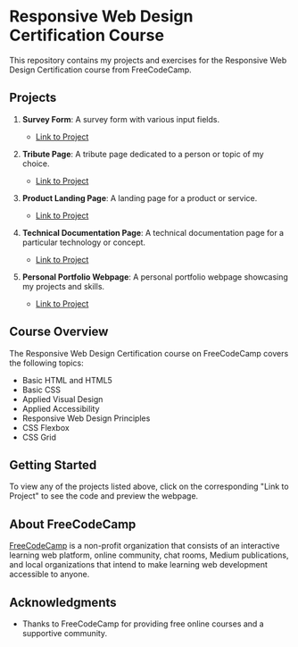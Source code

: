 # Responsive Web Design Certification Course

This repository contains my projects and exercises for the Responsive Web Design Certification course from FreeCodeCamp.

## Projects

1. **Survey Form**: A survey form with various input fields.
   - [Link to Project](#)

2. **Tribute Page**: A tribute page dedicated to a person or topic of my choice.
   - [Link to Project](#)

3. **Product Landing Page**: A landing page for a product or service.
   - [Link to Project](#)

4. **Technical Documentation Page**: A technical documentation page for a particular technology or concept.
   - [Link to Project](#)

5. **Personal Portfolio Webpage**: A personal portfolio webpage showcasing my projects and skills.
   - [Link to Project](#)

## Course Overview

The Responsive Web Design Certification course on FreeCodeCamp covers the following topics:

- Basic HTML and HTML5
- Basic CSS
- Applied Visual Design
- Applied Accessibility
- Responsive Web Design Principles
- CSS Flexbox
- CSS Grid

## Getting Started

To view any of the projects listed above, click on the corresponding "Link to Project" to see the code and preview the webpage.

## About FreeCodeCamp

[FreeCodeCamp](https://www.freecodecamp.org/) is a non-profit organization that consists of an interactive learning web platform, online community, chat rooms, Medium publications, and local organizations that intend to make learning web development accessible to anyone.


## Acknowledgments

- Thanks to FreeCodeCamp for providing free online courses and a supportive community.


